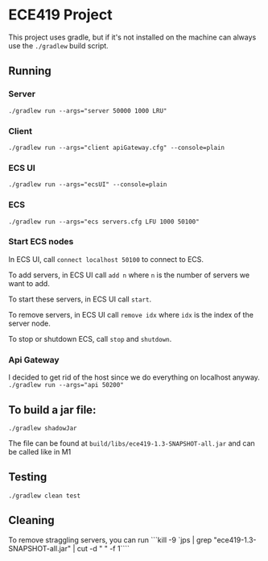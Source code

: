 # ECE419 Project
This project uses gradle, but if it's not installed on the machine can always use the `./gradlew` build script.

## Running
### Server
`./gradlew run --args="server 50000 1000 LRU"`
### Client
`./gradlew run --args="client apiGateway.cfg" --console=plain`
### ECS UI
`./gradlew run --args="ecsUI" --console=plain`
### ECS
`./gradlew run --args="ecs servers.cfg LFU 1000 50100"`
### Start ECS nodes
In ECS UI, call ```connect localhost 50100``` to connect to ECS. 

To add servers, in ECS UI call ```add n``` where ```n``` is the number of servers we want to add.

To start these servers, in ECS UI call ```start```.

To remove servers, in ECS UI call ```remove idx``` where ```idx``` is the index of the server node.

To stop or shutdown ECS, call ```stop``` and ```shutdown```.
### Api Gateway
I decided to get rid of the host since we do everything on localhost anyway.
`./gradlew run --args="api 50200"`
## To build a jar file:
```./gradlew shadowJar```

The file can be found at `build/libs/ece419-1.3-SNAPSHOT-all.jar` and can be called like in M1

## Testing
`./gradlew clean test`

## Cleaning
To remove straggling servers, you can run
```kill -9 `jps | grep "ece419-1.3-SNAPSHOT-all.jar" | cut -d " " -f 1````